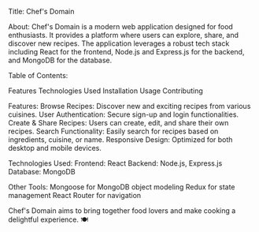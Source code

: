 Title: Chef's Domain

About: Chef's Domain is a modern web application designed for food enthusiasts. It provides a platform where users can explore, share, and discover new recipes. The application leverages a robust tech stack including React for the frontend, Node.js and Express.js for the backend, and MongoDB for the database.

Table of Contents:

Features
Technologies Used
Installation
Usage
Contributing

Features:
Browse Recipes: Discover new and exciting recipes from various cuisines.
User Authentication: Secure sign-up and login functionalities.
Create & Share Recipes: Users can create, edit, and share their own recipes.
Search Functionality: Easily search for recipes based on ingredients, cuisine, or name.
Responsive Design: Optimized for both desktop and mobile devices.

Technologies Used:
Frontend: React
Backend: Node.js, Express.js
Database: MongoDB

Other Tools:
Mongoose for MongoDB object modeling
Redux for state management
React Router for navigation

Chef's Domain aims to bring together food lovers and make cooking a delightful experience. 🍽️